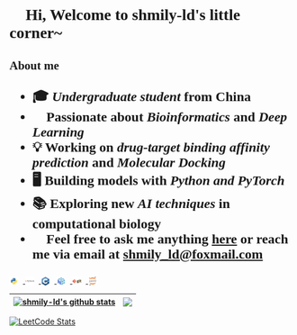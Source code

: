 <h1 style="font-family:Cambria; font-weight:bold; font-size:28px;">👋 Hi, Welcome to shmily-ld's little corner~ </h1>

<h2 style="font-family:Cambria; font-weight:bold;">About me</h2>

<ul style="font-family:Cambria; font-weight:bold; font-size:24px;">
  <li>🎓 <b><i>Undergraduate student</i></b> from China</li>
  <li>🔬 Passionate about <b><i>Bioinformatics</i></b> and <b><i>Deep Learning</i></b></li>
  <li>💡 Working on <b><i>drug-target binding affinity prediction</i></b> and <b><i>Molecular Docking</i></b></li>
  <li>🖥️ Building models with <b><i>Python and PyTorch</i></b></li>
  <li>📚 Exploring new <b><i>AI techniques</i></b> in computational biology</li>
  <li>💬 Feel free to ask me anything <a href="https://github.com/shmily-ld/shmily-ld/issues"><b>here</b></a> or reach me via email at <a href="mailto:your-email@example.com"><b>shmily_ld@foxmail.com</b></li>
</ul>



<span style="display:inline-block; margin-right:8px;">
  <code><img src="https://raw.githubusercontent.com/github/explore/master/topics/python/python.png" style="height:16px; vertical-align:middle;"></code>
</span>
<span style="display:inline-block; margin-right:8px;">
  <code><img src="https://raw.githubusercontent.com/github/explore/master/topics/pytorch/pytorch.png" style="height:16px; vertical-align:middle;"></code>
</span>
<span style="display:inline-block; margin-right:8px;">
  <code><img src="https://raw.githubusercontent.com/github/explore/master/topics/cpp/cpp.png" style="height:16px; vertical-align:middle;"></code>
</span>
<span style="display:inline-block; margin-right:8px;">
  <code><img src="https://raw.githubusercontent.com/github/explore/master/topics/numpy/numpy.png" style="height:16px; vertical-align:middle;"></code>
</span>
<span style="display:inline-block; margin-right:8px;">
  <code><img src="https://raw.githubusercontent.com/github/explore/master/topics/git/git.png" style="height:16px; vertical-align:middle;"></code>
</span>
<span style="display:inline-block; margin-right:8px;">
  <code><img src="https://raw.githubusercontent.com/github/explore/master/topics/jupyter-notebook/jupyter-notebook.png" style="height:16px; vertical-align:middle;"></code>
</span>






| <a href="https://github.com/shmily-ld/github-readme-stats"><img align="center" src="https://github-readme-stats.vercel.app/api?username=shmily-ld&show_icons=true&include_all_commits=true&theme=buefy&hide_border=true" alt="shmily-ld's github stats" /></a> | <a href="https://github.com/shmily-ld/github-readme-stats"><img align="center" src="https://github-readme-stats.vercel.app/api/top-langs/?username=shmily-ld&layout=compact&theme=buefy&hide_border=true" /></a> |
| ------------- | ------------- |

![LeetCode Stats](https://leetcard.jacoblin.cool/yuan-fang-shang-deg?theme=light&font=Averia%20Serif%20Libre&ext=activity&site=cn)

